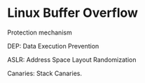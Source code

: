 # Linux Buffer Overflow

Protection mechanism

DEP: Data Execution Prevention

ASLR: Address Space Layout Randomization

Canaries: Stack Canaries.


